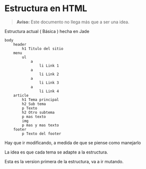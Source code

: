 Estructura en HTML 
=====

> __Aviso:__ Este documento no llega más que a ser una idea.

Estructura actual ( Básica ) hecha en Jade

``` 
body
    header
        h1 Titulo del sitio
    menu
        ul
            a
                li Link 1
            a 
                li Link 2
            a 
                li Link 3
            a 
                li Link 4
    article
        h1 Tema principal
        h2 Sub tema
        p Texto
        h2 Otro subtema
        p mas texto
        img
        p mas y mas texto
    footer
        p Texto del footer
```

Hay que ir modificando, a medida de que se piense como manejarlo

La idea es que cada tema se adapte a la estructura.

Esta es la version primera de la estructura, va a ir mutando.

